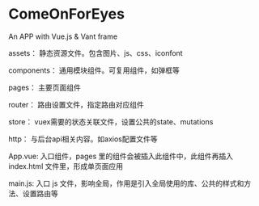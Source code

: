 # ComeOnForEyes
An APP with Vue.js & Vant frame

assets：     静态资源文件。包含图片、js、css、iconfont

components： 通用模块组件。可复用组件，如弹框等

pages：      主要页面组件

router：     路由设置文件，指定路由对应组件

store：      vuex需要的状态关联文件，设置公共的state、mutations

http：       与后台api相关内容。如axios配置文件等

App.vue:     入口组件，pages 里的组件会被插入此组件中，此组件再插入 index.html 文件里，形成单页面应用

main.js:     入口 js 文件，影响全局，作用是引入全局使用的库、公共的样式和方法、设置路由等


